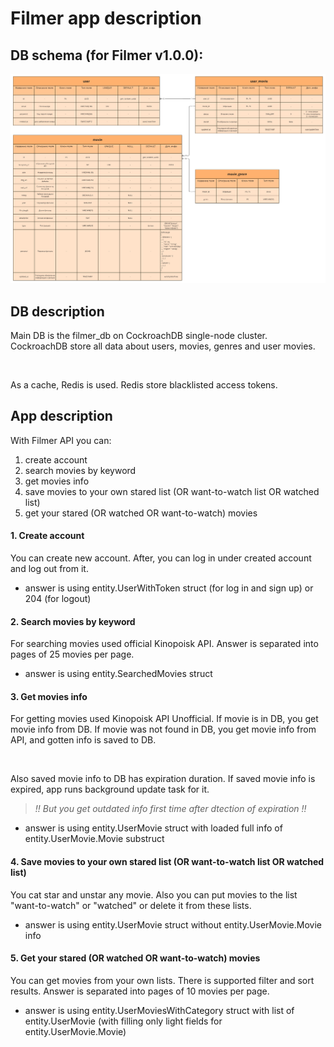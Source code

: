 # Filmer app description

## DB schema (for Filmer v1.0.0):

![db schema](./Filmer_db_schema.png)

## DB description

Main DB is the filmer_db on CockroachDB single-node cluster.
CockroachDB store all data about users, movies, genres and user movies.

<br>

As a cache, Redis is used.
Redis store blacklisted access tokens.

## App description

With Filmer API you can:
1. create account
2. search movies by keyword
3. get movies info
4. save movies to your own stared list (OR want-to-watch list OR watched list)
5. get your stared (OR watched OR want-to-watch) movies

#### 1. Create account

You can create new account. After, you can log in under created account and log out from it.

* answer is using entity.UserWithToken struct (for log in and sign up) or 204 (for logout)

#### 2. Search movies by keyword

For searching movies used official Kinopoisk API.
Answer is separated into pages of 25 movies per page.

* answer is using entity.SearchedMovies struct

#### 3. Get movies info

For getting movies used Kinopoisk API Unofficial.
If movie is in DB, you get movie info from DB.
If movie was not found in DB, you get movie info from API, and gotten info is saved to DB.

<br>

Also saved movie info to DB has expiration duration.
If saved movie info is expired, app runs background update task for it.

> _!! But you get outdated info first time after dtection of expiration !!_

* answer is using entity.UserMovie struct with loaded full info of entity.UserMovie.Movie substruct

#### 4. Save movies to your own stared list (OR want-to-watch list OR watched list)

You cat star and unstar any movie.
Also you can put movies to the list "want-to-watch" or "watched" or delete it from these lists.

* answer is using entity.UserMovie struct without entity.UserMovie.Movie info

#### 5. Get your stared (OR watched OR want-to-watch) movies

You can get movies from your own lists.
There is supported filter and sort results.
Answer is separated into pages of 10 movies per page.

* answer is using entity.UserMoviesWithCategory struct with list of entity.UserMovie (with filling only light fields for entity.UserMovie.Movie)
